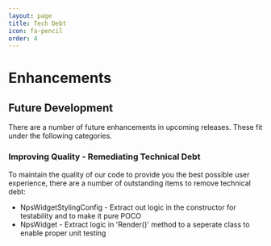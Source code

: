 ```yaml
---
layout: page
title: Tech Debt
icon: fa-pencil
order: 4
---
```


# Enhancements

## Future Development

There are a number of future enhancements in upcoming releases. These fit under the following categories.

### Improving Quality - Remediating Technical Debt

To maintain the quality of our code to provide you the best possible user experience, there are a number of outstanding items to remove technical debt:

- NpsWidgetStylingConfig - Extract out logic in the constructor for testability and to make it pure POCO
- NpsWidget - Extract logic in 'Render()' method to a seperate class to enable proper unit testing
